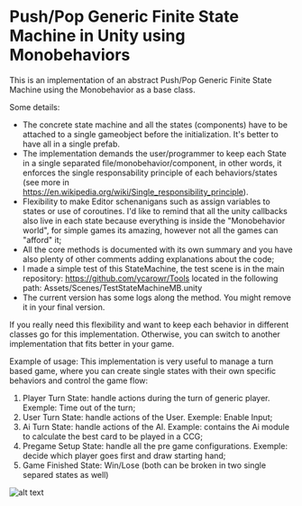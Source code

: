 # Push/Pop Generic Finite State Machine in Unity using Monobehaviors

This is an implementation of an abstract Push/Pop Generic Finite State Machine using the Monobehavior as a base class. 

Some details:
- The concrete state machine and all the states (components) have to be attached to a single gameobject before the initialization. It's better to have all in a single prefab.
- The implementation demands the user/programmer to keep each State in a single separated file/monobehavior/component, in other words, it enforces the single responsability principle of each behaviors/states (see more in https://en.wikipedia.org/wiki/Single_responsibility_principle).
- Flexibility to make Editor schenanigans such as assign variables to states or use of coroutines. I'd like to remind that all the unity callbacks also live in each state because everything is inside the "Monobehavior world", for simple games its amazing, however not all the games can "afford" it; 
- All the core methods is documented with its own summary and you have also plenty of other comments adding explanations about the code;
- I made a simple test of this StateMachine, the test scene is in the main repository: https://github.com/ycarowr/Tools located in the following path: Assets/Scenes/TestStateMachineMB.unity
- The current version has some logs along the method. You might remove it in your final version.

If you really need this flexibility and want to keep each behavior in different classes go for this implementation. Otherwise, you can switch to another implementation that fits better in your game.

Example of usage: 
This implementation is very useful to manage a turn based game, where you can create single states with their own specific behaviors and control the game flow:

1. Player Turn State: handle actions during the turn of generic player. Exemple: Time out of the turn;
2. User Turn State: handle actions of the User. Exemple: Enable Input;
2. Ai Turn State: handle actions of the AI. Example: contains the Ai module to calculate the best card to be played in a CCG;
3. Pregame Setup State: handle all the pre game configurations. Exemple: decide which player goes first and draw starting hand;
4. Game Finished State: Win/Lose (both can be broken in two single separed states as well)

![alt text](https://raw.githubusercontent.com/ycarowr/Tools/edit/master/Assets/Scripts/Patterns/StateMachineMB/aistate.GIF)
